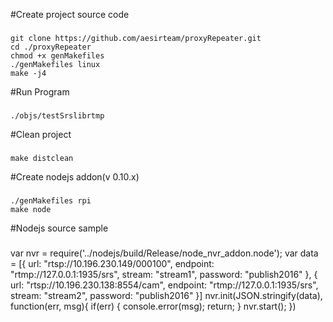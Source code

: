 #Create project source code
###
    git clone https://github.com/aesirteam/proxyRepeater.git
    cd ./proxyRepeater
    chmod +x genMakefiles
    ./genMakefiles linux
    make -j4
#Run Program
###
    ./objs/testSrslibrtmp
#Clean project
###
    make distclean
#Create nodejs addon(v 0.10.x)
###
    ./genMakefiles rpi
    make node
#Nodejs source sample
###
var nvr = require('../nodejs/build/Release/node_nvr_addon.node');
var data = [{
        url: "rtsp://10.196.230.149/000100",
        endpoint: "rtmp://127.0.0.1:1935/srs",
        stream: "stream1",
        password: "publish2016"
   }, {
        url: "rtsp://10.196.230.138:8554/cam",
        endpoint: "rtmp://127.0.0.1:1935/srs",
        stream: "stream2",
        password: "publish2016"
}]
 nvr.init(JSON.stringify(data), function(err, msg){
        if(err) {
            console.error(msg);
            return;
        } 
          nvr.start();
})